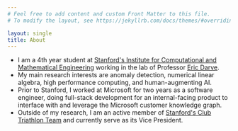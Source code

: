 ```yaml
---
# Feel free to add content and custom Front Matter to this file.
# To modify the layout, see https://jekyllrb.com/docs/themes/#overriding-theme-defaults

layout: single
title: About
---
```

- I am a 4th year student at [Stanford's Institute for Computational and Mathematical Engineering](https://icme.stanford.edu/) working in the lab of Professor [Eric Darve](https://me.stanford.edu/people/eric-darve).
- My main research interests are anomaly detection, numerical linear algebra, high performance computing, and human-augmenting AI.
- Prior to Stanford, I worked at Microsoft for two years as a software engineer, doing full-stack development for an internal-facing product to interface with and leverage the Microsoft customer knowledge graph.
- Outside of my research, I am an active member of [Stanford's Club Triathlon Team](https://www.stanfordtriathlon.com/) and currently serve as its Vice President.
